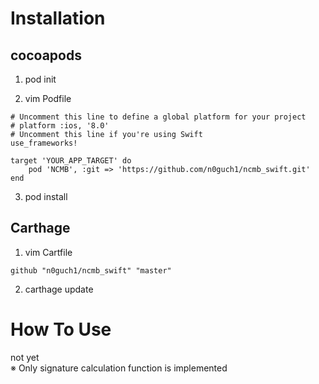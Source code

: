 # Installation

## cocoapods

1. pod init

2. vim Podfile
 ```
 # Uncomment this line to define a global platform for your project
 # platform :ios, '8.0'
 # Uncomment this line if you're using Swift
 use_frameworks!

 target 'YOUR_APP_TARGET' do
     pod 'NCMB', :git => 'https://github.com/n0guch1/ncmb_swift.git'
 end
 ```
3. pod install


## Carthage

1. vim Cartfile
 ```
 github "n0guch1/ncmb_swift" "master"
 ```

2. carthage update

# How To Use

not yet  
※ Only signature calculation function is implemented
